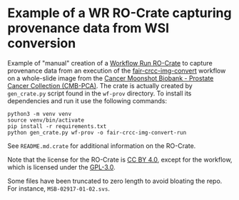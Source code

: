 # Example of a WR RO-Crate capturing provenance data from WSI conversion

Example of "manual" creation of a [Workflow Run
RO-Crate](https://www.researchobject.org/workflow-run-crate/profiles/) to
capture provenance data from an execution of the
[fair-crcc-img-convert](https://github.com/crs4/fair-crcc-img-convert/tree/main)
workflow on a whole-slide image from the [Cancer Moonshot Biobank - Prostate
Cancer Collection (CMB-PCA)](https://doi.org/10.7937/25T7-6Y12). The crate is
actually created by `gen_crate.py` script found in the `wf-prov` directory. To
install its dependencies and run it use the following commands:

```
python3 -m venv venv
source venv/bin/activate
pip install -r requirements.txt
python gen_crate.py wf-prov -o fair-crcc-img-convert-run
```

See `README.md.crate` for additional information on the RO-Crate.

Note that the license for the RO-Crate is [CC BY
4.0](https://creativecommons.org/licenses/by/4.0/), except for the workflow,
which is licensed under the
[GPL-3.0](https://www.gnu.org/licenses/gpl-3.0.en.html).

Some files have been truncated to zero length to avoid bloating the repo. For
instance, `MSB-02917-01-02.svs`.
